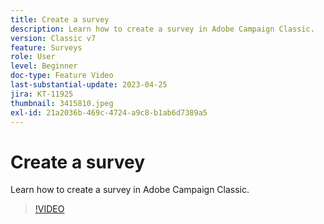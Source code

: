 ```yaml
---
title: Create a survey
description: Learn how to create a survey in Adobe Campaign Classic.
version: Classic v7
feature: Surveys
role: User
level: Beginner
doc-type: Feature Video
last-substantial-update: 2023-04-25
jira: KT-11925
thumbnail: 3415810.jpeg
exl-id: 21a2036b-469c-4724-a9c8-b1ab6d7389a5
---
```

# Create a survey

Learn how to create a survey in Adobe Campaign Classic.

>[!VIDEO](https://video.tv.adobe.com/v/3415810/?learn=on)
